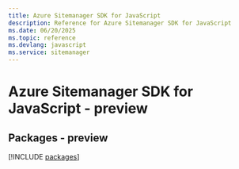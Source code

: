 ```yaml
---
title: Azure Sitemanager SDK for JavaScript
description: Reference for Azure Sitemanager SDK for JavaScript
ms.date: 06/20/2025
ms.topic: reference
ms.devlang: javascript
ms.service: sitemanager
---
```

# Azure Sitemanager SDK for JavaScript - preview
## Packages - preview
[!INCLUDE [packages](sitemanager-index.md)]